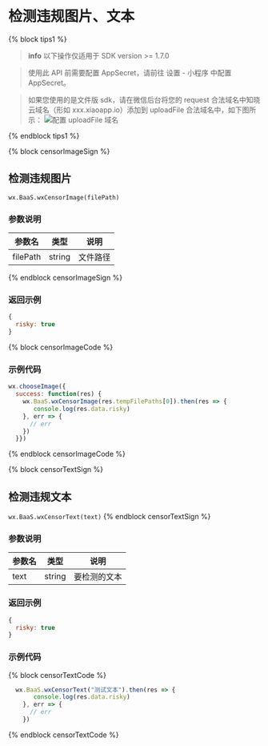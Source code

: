# 检测违规图片、文本

{% block tips1 %}

> **info**
> 以下操作仅适用于 SDK version >= 1.7.0

> 使用此 API 前需要配置 AppSecret，请前往 设置 - 小程序 中配置 AppSecret。

> 如果您使用的是文件版 sdk，请在微信后台将您的 request 合法域名中知晓云域名（形如 xxx.xiaoapp.io）添加到 uploadFile 合法域名中，如下图所示：
> ![配置 uploadFile 域名](https://s3.cn-north-1.amazonaws.com.cn/sso-media/baas/request-domain.png)

{% endblock tips1 %}

{% block censorImageSign %}

## 检测违规图片

`wx.BaaS.wxCensorImage(filePath)`

### 参数说明

| 参数名   | 类型   | 说明     |
|----------|--------|----------|
| filePath | string | 文件路径 |

{% endblock censorImageSign %}

### 返回示例 

```javascript
{
  risky: true
}
```

{% block censorImageCode %}

### 示例代码
```javascript
wx.chooseImage({
  success: function(res) {
    wx.BaaS.wxCensorImage(res.tempFilePaths[0]).then(res => {
       console.log(res.data.risky)     
    }, err => {
      // err
    })
  }})
```

{% endblock censorImageCode %}

{% block censorTextSign %}

## 检测违规文本

`wx.BaaS.wxCensorText(text)`
{% endblock censorTextSign %}

### 参数说明

| 参数名   | 类型   | 说明     |
|----------|--------|----------|
| text | string | 要检测的文本 |

### 返回示例 

```javascript
{
  risky: true
}
```
### 示例代码

{% block censorTextCode %}

```javascript
  wx.BaaS.wxCensorText("测试文本").then(res => {
       console.log(res.data.risky)     
    }, err => {
      // err
    })
```

{% endblock censorTextCode %}
